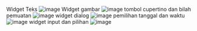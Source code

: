 Widget Teks
![image](https://github.com/user-attachments/assets/87645fba-f031-4c02-b268-7bc40355eeb3)
Widget gambar
![image](https://github.com/user-attachments/assets/0afbad6c-55ff-4a18-abee-37ed79da4773)
tombol cupertino dan bilah pemuatan
![image](https://github.com/user-attachments/assets/915554e6-d52f-44a2-b159-1f28d13df77c)
widget dialog
![image](https://github.com/user-attachments/assets/80b1efb1-fa26-4a98-9e7e-97e0fc35d9a5)
pemilihan tanggal dan waktu
![image](https://github.com/user-attachments/assets/5676800b-1a54-4422-8940-22b87fda6ba1)
widget input dan pilihan
![image](https://github.com/user-attachments/assets/9b56ac7d-ee9e-4b6b-a857-3a8fceb5b851)
